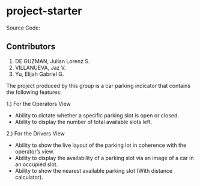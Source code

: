 # project-starter

Source Code: 

## Contributors

1. DE GUZMAN, Julian Lorenz S. 
2. VILLANUEVA, Jaz V. 
3. Yu, Elijah Gabriel G. 


The project produced by this group is a car parking indicator that contains the following features: 

1.) For the Operators View
- Ability to dictate whether a specific parking slot is open or closed.
- Ability to display the number of total available slots left. 

2.) For the Drivers View 
- Ability to show the live layout of the parking lot in coherence with the operator’s view.
- Ability to display the availability of a parking slot via an image of a car in an occupied slot.
- Ability to show the nearest available parking slot (With distance calculator).



